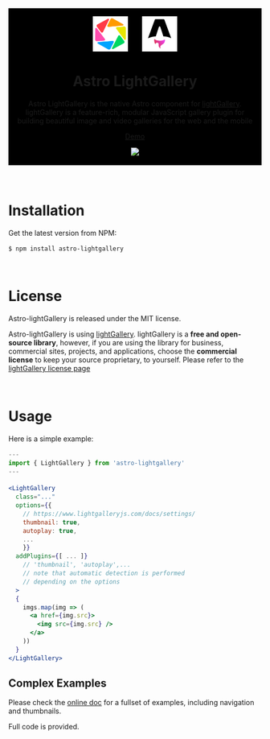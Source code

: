 <div align="center" style="background-color: black; padding: 16px;">
  <a href="https://lightgalleryjs.com" target="_blank"><img width="70" src="images/lightgallery-logo.png"></a>
  &nbsp;&nbsp;&nbsp;&nbsp;&nbsp;
  <a href="https://astro.build/" target="_blank"><img height="70" src="images/astro-logo.png"></a>

  <h1>Astro LightGallery</h1>

  <p>
    Astro LightGallery is the native Astro component for
    <a href="https://www.lightgalleryjs.com">lightGallery</a>.
    lightGallery is a feature-rich, modular JavaScript gallery plugin for
    building beautiful image and video galleries for the web and the mobile
  </p>

  [Demo](https://pascal-brand38.github.io/astro-dev/packages/astro-lightgallery)

  <a href="https://pascal-brand38.github.io/astro-dev/packages/astro-lightgallery" target="_blank">
    <img src="images/astro-lightgallery.gif">
  </a>

</div>

<br>
<br>



# Installation
Get the latest version from NPM:
```
$ npm install astro-lightgallery
```

<br>

# License
Astro-lightGallery is released under the MIT license.

Astro-lightGallery is using [lightGallery](https://github.com/sachinchoolur/lightGallery).
lightGallery is a **free and open-source library**, however,
if you are using the library for business, commercial sites, projects,
and applications, choose the **commercial license** to keep your source proprietary, to yourself.
Please refer to the [lightGallery license page](https://www.lightgalleryjs.com/license/)

<br>

# Usage

Here is a simple example:

```jsx
---
import { LightGallery } from 'astro-lightgallery'
---

<LightGallery
  class="..."
  options={{
    // https://www.lightgalleryjs.com/docs/settings/
    thumbnail: true,
    autoplay: true,
    ...
    }}
  addPlugins={[ ... ]}
    // 'thumbnail', 'autoplay',...
    // note that automatic detection is performed
    // depending on the options
  >
  {
    imgs.map(img => (
      <a href={img.src}>
        <img src={img.src} />
      </a>
    ))
  }
</LightGallery>
```

## Complex Examples

Please check the [online doc](https://pascal-brand38.github.io/astro-dev/packages/astro-lightgallery) for a fullset of examples, including navigation and thumbnails.

Full code is provided.
